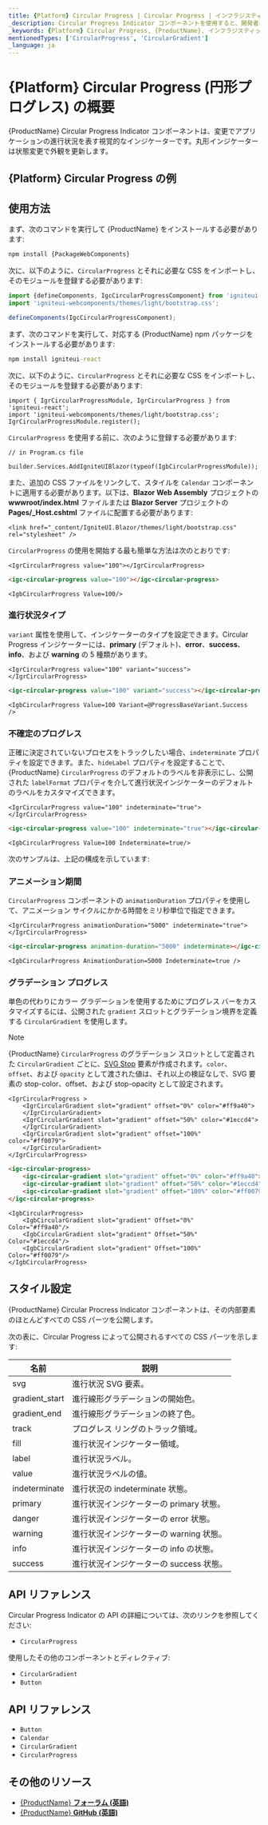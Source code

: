 ```yaml
---
title: {Platform} Circular Progress | Circular Progress | インフラジスティックス
_description: Circular Progress Indicator コンポーネントを使用すると、開発者は無限のカスタマイズ オプションを使用して進行状況を円で表示できます。
_keywords: {Platform} Circular Progress, {ProductName}, インフラジスティックス
mentionedTypes: ['CircularProgress', 'CircularGradient']
_language: ja
---
```


# {Platform} Circular Progress (円形プログレス) の概要
{ProductName} Circular Progress Indicator コンポーネントは、変更でアプリケーションの進行状況を表す視覚的なインジケーターです。丸形インジケーターは状態変更で外観を更新します。

## {Platform} Circular Progress の例

<code-view style="height: 150px"
           data-demos-base-url="{environment:dvDemosBaseUrl}"
           iframe-src="{environment:demosBaseUrl}/inputs/circular-progress-indicator-simple"
           alt="{Platform} Circular Progress の例"
           github-src="inputs/circular-progress-indicator/simple">
</code-view>

<div class="divider--half"></div>

## 使用方法

<!-- WebComponents -->
まず、次のコマンドを実行して {ProductName} をインストールする必要があります:

```cmd
npm install {PackageWebComponents}
```

次に、以下のように、`CircularProgress` とそれに必要な CSS をインポートし、そのモジュールを登録する必要があります:

```ts
import {defineComponents, IgcCircularProgressComponent} from 'igniteui-webcomponents';
import 'igniteui-webcomponents/themes/light/bootstrap.css';

defineComponents(IgcCircularProgressComponent);
```
<!-- end: WebComponents -->

<!-- React -->
まず、次のコマンドを実行して、対応する {ProductName} npm パッケージをインストールする必要があります:

```cmd
npm install igniteui-react
```

次に、以下のように、`CircularProgress` とそれに必要な CSS をインポートし、そのモジュールを登録する必要があります:

```tsx
import { IgrCircularProgressModule, IgrCircularProgress } from 'igniteui-react';
import 'igniteui-webcomponents/themes/light/bootstrap.css';
IgrCircularProgressModule.register();
```
<!-- end: React -->

<!-- Blazor -->

`CircularProgress` を使用する前に、次のように登録する必要があります:


```razor
// in Program.cs file

builder.Services.AddIgniteUIBlazor(typeof(IgbCircularProgressModule));
```

また、追加の CSS ファイルをリンクして、スタイルを `Calendar` コンポーネントに適用する必要があります。以下は、**Blazor Web Assembly** プロジェクトの **wwwroot/index.html** ファイルまたは **Blazor Server** プロジェクトの **Pages/_Host.cshtml** ファイルに配置する必要があります:

```razor
<link href="_content/IgniteUI.Blazor/themes/light/bootstrap.css" rel="stylesheet" />
```
<!-- end: Blazor -->

`CircularProgress` の使用を開始する最も簡単な方法は次のとおりです:

```tsx
<IgrCircularProgress value="100"></IgrCircularProgress>
```

```html
<igc-circular-progress value="100"></igc-circular-progress>
```

```razor
<IgbCircularProgress Value=100/>
```

### 進行状況タイプ

`variant` 属性を使用して、インジケーターのタイプを設定できます。Circular Progress インジケーターには、**primary** (デフォルト)、**error**、**success**、**info**、および **warning** の 5 種類があります。

```tsx
<IgrCircularProgress value="100" variant="success"></IgrCircularProgress>
```

```html
<igc-circular-progress value="100" variant="success"></igc-circular-progress>
```

```razor
<IgbCircularProgress Value=100 Variant=@ProgressBaseVariant.Success  />
 ```

### 不確定のプログレス

正確に決定されていないプロセスをトラックしたい場合、`indeterminate` プロパティを設定できます。また、`hideLabel` プロパティを設定することで、{ProductName} `CircularProgress` のデフォルトのラベルを非表示にし、公開された `labelFormat` プロパティを介して進行状況インジケーターのデフォルトのラベルをカスタマイズできます。

```tsx
<IgrCircularProgress value="100" indeterminate="true"></IgrCircularProgress>
```

```html
<igc-circular-progress value="100" indeterminate="true"></igc-circular-progress>
```

```razor
<IgbCircularProgress Value=100 Indeterminate=true/>
```

次のサンプルは、上記の構成を示しています:

<code-view style="height: 150px"
           data-demos-base-url="{environment:dvDemosBaseUrl}"
           iframe-src="{environment:demosBaseUrl}/inputs/circular-progress-indicator-indeterminate"
           alt="{Platform} Circular Progress Indeterminate の例"
           github-src="inputs/circular-progress-indicator/indeterminate">
</code-view>

<div class="divider--half"></div>

### アニメーション期間

`CircularProgress` コンポーネントの `animationDuration` プロパティを使用して、アニメーション サイクルにかかる時間をミリ秒単位で指定できます。

```tsx
<IgrCircularProgress animationDuration="5000" indeterminate="true"></IgrCircularProgress>
```

```html
<igc-circular-progress animation-duration="5000" indeterminate></igc-circular-progress>
```

```razor
<IgbCircularProgress AnimationDuration=5000 Indeterminate=true />
```

### グラデーション プログレス

単色の代わりにカラー グラデーションを使用するためにプログレス バーをカスタマイズするには、公開された `gradient` スロットとグラデーション境界を定義する `CircularGradient` を使用します。

<code-view style="height: 200px"
           data-demos-base-url="{environment:dvDemosBaseUrl}"
           iframe-src="{environment:demosBaseUrl}/inputs/circular-progress-indicator-dynamic"
           alt="{Platform} Circular Progress Dynamic の例"
           github-src="inputs/circular-progress-indicator/dynamic">
</code-view>

>[!NOTE]
>{ProductName} `CircularProgress` のグラデーション スロットとして定義された `CircularGradient` ごとに、[SVG Stop](https://developer.mozilla.org/ja/docs/Web/SVG/Element/stop) 要素が作成されます。`color`、`offset`、および `opacity` として渡された値は、それ以上の検証なしで、SVG 要素の stop-color、offset、および stop-opacity として設定されます。

```tsx
<IgrCircularProgress >
    <IgrCircularGradient slot="gradient" offset="0%" color="#ff9a40">
    </IgrCircularGradient>
    <IgrCircularGradient slot="gradient" offset="50%" color="#1eccd4">
    </IgrCircularGradient>
    <IgrCircularGradient slot="gradient" offset="100%" color="#ff0079">
    </IgrCircularGradient>
</IgrCircularProgress>
```

```html
<igc-circular-progress>
    <igc-circular-gradient slot="gradient" offset="0%" color="#ff9a40"></igc-circular-gradient>
    <igc-circular-gradient slot="gradient" offset="50%" color="#1eccd4"></igc-circular-gradient>
    <igc-circular-gradient slot="gradient" offset="100%" color="#ff0079"></igc-circular-gradient>
</igc-circular-progress>
```

```razor
<IgbCircularProgress>
    <IgbCircularGradient slot="gradient" Offset="0%"   Color="#ff9a40"/>
    <IgbCircularGradient slot="gradient" Offset="50%"  Color="#1eccd4"/>
    <IgbCircularGradient slot="gradient" Offset="100%" Color="#ff0079"/>
</IgbCircularProgress>
```

<div class="divider--half"></div>

## スタイル設定

{ProductName} Circular Procress Indicator コンポーネントは、その内部要素のほとんどすべての CSS パーツを公開します。

<code-view style="height: 150px"
           data-demos-base-url="{environment:dvDemosBaseUrl}"
           iframe-src="{environment:demosBaseUrl}/inputs/circular-progress-indicator-styling"
           alt="{Platform} Circular Progress のスタイル設定"
           github-src="inputs/circular-progress-indicator/styling">
</code-view>

次の表に、Circular Progress によって公開されるすべての CSS パーツを示します:

|名前|説明|
|--|--|
| svg                | 進行状況 SVG 要素。                |
| gradient_start     | 進行線形グラデーションの開始色。 |
| gradient_end       | 進行線形グラデーションの終了色。   |
| track              | プログレス リングのトラック領域。          |
| fill               | 進行状況インジケーター領域。              |
| label              | 進行状況ラベル。                       |
| value              | 進行状況ラベルの値。                |
| indeterminate      | 進行状況の indeterminate 状態。         |
| primary            | 進行状況インジケーターの primary 状態。     |
| danger             | 進行状況インジケーターの error 状態。       |
| warning            | 進行状況インジケーターの warning 状態。     |
| info               | 進行状況インジケーターの info の状態。       |
| success            | 進行状況インジケーターの success 状態。  |

<!-- WebComponents -->

## API リファレンス

Circular Progress Indicator の API の詳細については、次のリンクを参照してください:
* `CircularProgress`

使用したその他のコンポーネントとディレクティブ:
* `CircularGradient`
* `Button`

<!-- end: WebComponents -->

<div class="divider"></div>

## API リファレンス

 - `Button`
 - `Calendar`
 - `CircularGradient`
 - `CircularProgress`


## その他のリソース

* [{ProductName} **フォーラム (英語)**]({ForumsLink})
* [{ProductName} **GitHub (英語)**]({GithubLink})
